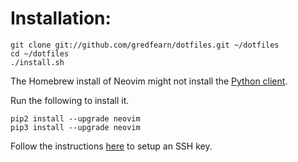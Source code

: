 # Installation:

```
git clone git://github.com/gredfearn/dotfiles.git ~/dotfiles
cd ~/dotfiles
./install.sh
```

The Homebrew install of Neovim might not install the [Python client](https://github.com/neovim/python-client).

Run the following to install it.

```
pip2 install --upgrade neovim
pip3 install --upgrade neovim
```

Follow the instructions [here](https://help.github.com/articles/generating-a-new-ssh-key-and-adding-it-to-the-ssh-agent/) to setup an SSH key.
